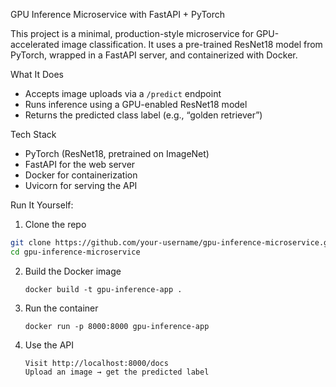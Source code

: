 GPU Inference Microservice with FastAPI + PyTorch

This project is a minimal, production-style microservice for GPU-accelerated image classification. 
It uses a pre-trained ResNet18 model from PyTorch, wrapped in a FastAPI server, and containerized with Docker.

What It Does

- Accepts image uploads via a `/predict` endpoint
- Runs inference using a GPU-enabled ResNet18 model
- Returns the predicted class label (e.g., “golden retriever”)

Tech Stack 
- PyTorch (ResNet18, pretrained on ImageNet)
- FastAPI for the web server
- Docker for containerization
- Uvicorn for serving the API


Run It Yourself:

1. Clone the repo
  ```bash
  git clone https://github.com/your-username/gpu-inference-microservice.git
  cd gpu-inference-microservice
  ```

2. Build the Docker image
   ```
   docker build -t gpu-inference-app .
   ```
3. Run the container
   ```
   docker run -p 8000:8000 gpu-inference-app
   ```
4. Use the API
   ```
   Visit http://localhost:8000/docs
   Upload an image → get the predicted label
   ```
